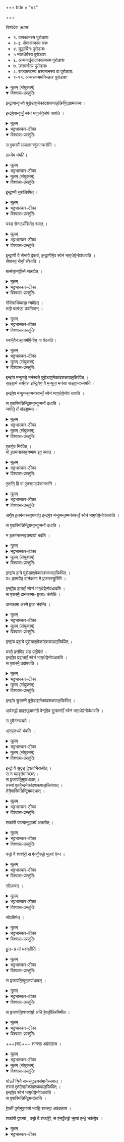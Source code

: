 +++
title = "०८"

+++

विश्वेदेवा ऋषयः
- १. ग्रामकामस्य पुरोडाशः
- २-३. सेनाकामस्य चरुः
- ४. युद्धार्थिनः  पुरोडाशः
- ५ नष्टधैर्यस्य  पुरोडाशः
- ६. अन्यकर्तृकदानकामस्य पुरोडाशः
- ७. उत्तमर्णस्य  पुरोडाशः
- ८. राज्यभ्रष्टस्य भ्रश्यमानस्य वा  पुरोडाशः
- ९-११. अन्यसाम्यमनिच्छतः  पुरोडाशः


<details><summary>मूलम् (संयुक्तम्)</summary>

इन्द्रा॒यान्वृ॑जवे पुरो॒डाश॒मेका॑दशकपाल॒न्निर्व॑पे॒द्ग्राम॑काम॒ इन्द्र॑मे॒वान्वृ॑जुँ॒ स्वेन॑ भाग॒धेये॒नोप॑ धावति॒ स ए॒वास्मै॑ सजा॒ताननु॑कान्करोति ग्रा॒म्ये॑व भ॑वति 
</details>

<details open><summary>विश्वास-प्रस्तुतिः</summary>

इन्द्रा॒यान्वृ॑जवे पुरो॒डाश॒मेका॑दशकपाल॒न्निर्व॑पे॒द्ग्राम॑कामः ।  

इन्द्र॑मे॒वान्वृ॑जुँ॒ स्वेन॑ भाग॒धेये॒नोप॑ धावति ।   
</details>

<details><summary>मूलम्</summary>

इन्द्रा॒यान्वृ॑जवे पुरो॒डाश॒मेका॑दशकपाल॒न्निर्व॑पे॒द्ग्राम॑कामः ।  

इन्द्र॑मे॒वान्वृ॑जुँ॒ स्वेन॑ भाग॒धेये॒नोप॑ धावति ।   
</details>

<details><summary>भट्टभास्कर-टीका</summary>

1इन्द्रायान्वृजव इत्यादि ॥ अनुक्रमेणार्जयति प्रापयति विधेयीकरोतीत्यन्वृजुः । ऋजु गतौ, औणादिक उप्रत्ययः, व्यत्ययेनाव्ययपूर्वपदप्रकृतिस्वरत्वम् । यद्वा - अनुगता ऋजवो यस्मिन्नित्यन्वृजुः, सर्वेप्यस्मिन् ऋजवो भवन्तीति । ग्रामकामः ग्रामं वशीकर्तुकामः ।
</details>

<details open><summary>विश्वास-प्रस्तुतिः</summary>

स ए॒वास्मै॑ सजा॒ताननु॑कान्करोति ।   

ग्रा॒म्ये॑व भ॑वति।
</details>

<details><summary>मूलम्</summary>

स ए॒वास्मै॑ सजा॒ताननु॑कान्करोति ।   

ग्रा॒म्ये॑व भ॑वति।
</details>

<details><summary>भट्टभास्कर-टीका</summary>

अनुकानिति । इममेव कामयमानान् करोति । 'अनुकाभिकाभीकः कमिता' इति निपात्यते ॥
</details>



<details><summary>मूलम् (संयुक्तम्)</summary>

इन्द्रा॒ण्यै च॒रुन्निर्व॑पे॒द्यस्य॒ सेनाऽसँ॑शितेव॒ स्यादि॑न्द्रा॒णी वै सेना॑यै दे॒वते॑न्द्रा॒णीमे॒व स्वेन॑ भाग॒धेये॒नोप॑धावति॒ सैवास्य॒ सेनाँ॒ सँश्य॑ति॒ बल्ब॑जा॒नपि॑ (40)  इ॒द्ध्मे सन्न॑ह्ये॒द्गौर्यत्राधि॑ष्कन्ना॒ न्यमे॑ह॒त्ततो॒ बल्ब॑जा॒ उद॑तिष्ठ॒न्गवा॑मे॒वैन॑न्न्या॒यम॑पि॒नीय॒ गा वे॑दय॒ति
</details>

<details open><summary>विश्वास-प्रस्तुतिः</summary>

इ॒न्द्रा॒ण्यै च॒रुन्निर्व॑पेत् ।  
</details>

<details><summary>मूलम्</summary>

इ॒न्द्रा॒ण्यै च॒रुन्निर्व॑पेत् ।  
</details>

<details><summary>भट्टभास्कर-टीका</summary>

2इन्द्राणीन्द्रपत्नी । 'इन्द्रवरुण' इति ङीष्, आनुगागमश्च, 'उदात्तयणः' इति विभक्तेरुदात्तत्वम् ।
</details>

<details open><summary>विश्वास-प्रस्तुतिः</summary>

यस्य॒ सेनाऽसँ॑शितेव॒ स्यात्  ।
</details>

<details><summary>मूलम्</summary>

यस्य॒ सेनाऽसँ॑शितेव॒ स्यात्  ।
</details>

<details><summary>भट्टभास्कर-टीका</summary>

असंशिता अधृता स्वमार्गेऽनवस्थिता, अतीक्ष्णा वा, अनुज्ज्वला वा ।
</details>

<details open><summary>विश्वास-प्रस्तुतिः</summary>

इ॒न्द्रा॒णी वै सेना॑यै दे॒वता॑, इन्द्रा॒णीमे॒व स्वेन॑ भाग॒धेये॒नोप॑धावति ।   
सैवास्य॒ सेनाँ॒ सँश्य॑ति ।


बल्ब॑जा॒नपी॒ध्मे  सन्न॑ह्येत् ।  
</details>

<details><summary>मूलम्</summary>

इ॒न्द्रा॒णी वै सेना॑यै दे॒वता॑, इन्द्रा॒णीमे॒व स्वेन॑ भाग॒धेये॒नोप॑धावति ।   
सैवास्य॒ सेनाँ॒ सँश्य॑ति ।


बल्ब॑जा॒नपी॒ध्मे  सन्न॑ह्येत् ।  
</details>

<details><summary>भट्टभास्कर-टीका</summary>

बल्बजान् दीर्घतृणानि यैः कटः क्रियते तानपीध्मे सन्नह्य सह बद्ध्वा सहैवेध्मेन अभ्यादधाति सह वा प्रोक्षेत् ।
</details>

<details open><summary>विश्वास-प्रस्तुतिः</summary>

गौर्यत्राधि॑ष्कन्ना॒ न्यमे॑हत् ।  
ततो॒ बल्ब॑जा॒ उद॑तिष्ठन्  ।  
</details>

<details><summary>मूलम्</summary>

गौर्यत्राधि॑ष्कन्ना॒ न्यमे॑हत् ।  
ततो॒ बल्ब॑जा॒ उद॑तिष्ठन्  ।  
</details>

<details><summary>भट्टभास्कर-टीका</summary>

अधिष्कन्नेति । अधिकं स्कन्नं अधिकपुरीषस्राविणी यत्र न्यमेहत् नितरां मेहति तत्र जायन्ते बल्बजाः ।
</details>

<details open><summary>विश्वास-प्रस्तुतिः</summary>

गवा॑मे॒वैन॑न्न्या॒यम॑पि॒नीय॒ गा वे॑दयति।
</details>

<details><summary>मूलम्</summary>

गवा॑मे॒वैन॑न्न्या॒यम॑पि॒नीय॒ गा वे॑दयति।
</details>

<details><summary>भट्टभास्कर-टीका</summary>

गवामित्यादि । गवामग्रे एषां प्रवेशेन गाः वेदयति लम्भयति सेनास्वामिनम् ॥
</details>



<details><summary>मूलम् (संयुक्तम्)</summary>

इन्द्रा॑य मन्यु॒मते॒ मन॑स्वते पुरो॒डाश॒मेका॑दशकपाल॒न्निर्व॑पेत्सङ्ग्रा॒मे सय्ँय॑त्त इन्द्रि॒येण॒ वै म॒न्युना॒ मन॑सा सङ्ग्रा॒मञ्ज॑य॒तीन्द्र॑मे॒व म॑न्यु॒मन्त॒म्मन॑स्वन्तँ॒ स्वेन॑ भाग॒धेये॒नोप॑ धावति॒ स ए॒वास्मि॑न्निन्द्रि॒यम्म॒न्युम्मनो॑ दधाति॒ जय॑ति॒ तम् (41)  स॒ङ्ग्रा॒मम्  
</details>

<details open><summary>विश्वास-प्रस्तुतिः</summary>

इन्द्रा॑य मन्यु॒मते॒ मन॑स्वते पुरो॒डाश॒मेका॑दशकपाल॒न्निर्व॑पेत् ।   
स॒ङ्ग्रा॒मे सय्ँय॑त्त इन्द्रि॒येण॒ वै म॒न्युना॒ मन॑सा सङ्ग्रा॒मञ्ज॑यति ।  

इन्द्र॑मे॒व म॑न्यु॒मन्त॒म्मन॑स्वन्तँ॒ स्वेन॑ भाग॒धेये॒नोप॑ धावति ।   

स ए॒वास्मि॑न्निन्द्रि॒यम्म॒न्युम्मनो॑ दधाति ।  
जय॑ति॒ तँ स॑ङ्ग्रा॒मम् ।
</details>

<details><summary>मूलम्</summary>

इन्द्रा॑य मन्यु॒मते॒ मन॑स्वते पुरो॒डाश॒मेका॑दशकपाल॒न्निर्व॑पेत् ।   
स॒ङ्ग्रा॒मे सय्ँय॑त्त इन्द्रि॒येण॒ वै म॒न्युना॒ मन॑सा सङ्ग्रा॒मञ्ज॑यति ।  

इन्द्र॑मे॒व म॑न्यु॒मन्त॒म्मन॑स्वन्तँ॒ स्वेन॑ भाग॒धेये॒नोप॑ धावति ।   

स ए॒वास्मि॑न्निन्द्रि॒यम्म॒न्युम्मनो॑ दधाति ।  
जय॑ति॒ तँ स॑ङ्ग्रा॒मम् ।
</details>

<details><summary>भट्टभास्कर-टीका</summary>

3इन्द्राय मन्युमते इति ॥ मनस्वान् उद्धत मनस्कः । इन्द्रियादित्रयेण संग्रामजयः ॥
</details>



<details><summary>मूलम् (संयुक्तम्)</summary>

ए॒तामे॒व निर्व॑पे॒द्यो ह॒तम॑नास्स्व॒यम्पा॑प इव॒ स्यादे॒तानि॒ हि वा ए॒तस्मा॒दप॑क्रान्ता॒न्यथै॒ष ह॒तम॑नास्स्व॒यम्पा॑प॒ इन्द्र॑मे॒व म॑न्यु॒मन्त॒म्मन॑स्वन्तँ॒ स्वेन॑ भाग॒धेये॒नोप॑धावति॒ स ए॒वास्मि॑न्निन्द्रि॒यम्म॒न्युम्मनो॑ दधाति॒ न ह॒तम॑नास्स्व॒यम्पा॑पो भव॒ति
</details>

<details open><summary>विश्वास-प्रस्तुतिः</summary>

ए॒तामे॒व निर्व॑पेत् ।   
यो ह॒तम॑नास्स्व॒यम्पा॑प इव॒ स्यात् ।    
</details>

<details><summary>मूलम्</summary>

ए॒तामे॒व निर्व॑पेत् ।   
यो ह॒तम॑नास्स्व॒यम्पा॑प इव॒ स्यात् ।    
</details>

<details><summary>भट्टभास्कर-टीका</summary>

4एतामित्यादि ॥ गतम् । हतमनाः प्रतिबद्धप्रभानः स्वयम्पापः असत्यविचारेण स्वरूपेण पापः ।
</details>

<details open><summary>विश्वास-प्रस्तुतिः</summary>

ए॒तानि॒ हि वा ए॒तस्मा॒दप॑क्रान्तानि ।  
</details>

<details><summary>मूलम्</summary>

ए॒तानि॒ हि वा ए॒तस्मा॒दप॑क्रान्तानि ।  
</details>

<details><summary>भट्टभास्कर-टीका</summary>

एतानीति । इन्द्रियमन्युमनांसि अस्मादपक्रान्तानि ।
</details>

<details open><summary>विश्वास-प्रस्तुतिः</summary>

अथै॒ष ह॒तम॑नास्स्व॒यम्पा॑प॒ इन्द्र॑मे॒व म॑न्यु॒मन्त॒म्मन॑स्वन्तँ॒ स्वेन॑ भाग॒धेये॒नोप॑धावति ।  

स ए॒वास्मि॑न्निन्द्रि॒यम्म॒न्युम्मनो॑ दधाति ।  

न ह॒तम॑नास्स्व॒यम्पा॑पो भवति ।
</details>

<details><summary>मूलम्</summary>

अथै॒ष ह॒तम॑नास्स्व॒यम्पा॑प॒ इन्द्र॑मे॒व म॑न्यु॒मन्त॒म्मन॑स्वन्तँ॒ स्वेन॑ भाग॒धेये॒नोप॑धावति ।  

स ए॒वास्मि॑न्निन्द्रि॒यम्म॒न्युम्मनो॑ दधाति ।  

न ह॒तम॑नास्स्व॒यम्पा॑पो भवति ।
</details>

<details><summary>भट्टभास्कर-टीका</summary>

अथानन्तरमेष हतमनाः स्वयम्पापश्च भवति ॥
</details>



<details><summary>मूलम् (संयुक्तम्)</summary>

इन्द्रा॑य दा॒त्रे पु॑रो॒डाश॒मेका॑दशकपाल॒न्निर्व॑पे॒द्यᳵ का॒मये॑त॒ दान॑कामा मे प्र॒जास्स्युः॑ (42)  इतीन्द्र॑मे॒व दा॒तारँ॒ स्वेन॑ भाग॒धेये॒नोप॑धावति॒ स ए॒वास्मै॒ दान॑कामाᳶ प्र॒जाᳵ क॑रोति॒ दान॑कामा अस्मै प्र॒जा भ॑व॒न्ति
</details>

<details open><summary>विश्वास-प्रस्तुतिः</summary>

इन्द्रा॑य दा॒त्रे पु॑रो॒डाश॒मेका॑दशकपाल॒न्निर्व॑पेत्  ।   
यᳵ का॒मये॑त॒ दान॑कामा मे प्र॒जास्स्यु॒रिति॑ ।

इन्द्र॑मे॒व दा॒तारँ॒ स्वेन॑ भाग॒धेये॒नोप॑धावति ।  
स ए॒वास्मै॒ दान॑कामाᳶ प्र॒जाᳵ क॑रोति ।   

दान॑कामा अस्मै प्र॒जा भ॑वन्ति ।
</details>

<details><summary>मूलम्</summary>

इन्द्रा॑य दा॒त्रे पु॑रो॒डाश॒मेका॑दशकपाल॒न्निर्व॑पेत्  ।   
यᳵ का॒मये॑त॒ दान॑कामा मे प्र॒जास्स्यु॒रिति॑ ।

इन्द्र॑मे॒व दा॒तारँ॒ स्वेन॑ भाग॒धेये॒नोप॑धावति ।  
स ए॒वास्मै॒ दान॑कामाᳶ प्र॒जाᳵ क॑रोति ।   

दान॑कामा अस्मै प्र॒जा भ॑वन्ति ।
</details>

<details><summary>भट्टभास्कर-टीका</summary>

5इन्द्राय दात्र इत्यादि ॥ गतम् ॥
</details>



<details><summary>मूलम् (संयुक्तम्)</summary>

इन्द्रा॑य प्रदा॒त्रे पु॑रो॒डाश॒मेका॑दशकपाल॒न्निर्व॑पे॒द्यस्मै॒ प्रत्त॑मिव॒ सन्न प्र॑दी॒येतेन्द्र॑मे॒व प्र॑दा॒तारँ॒ स्वेन॑ भाग॒धेये॒नोप॑धावति॒ स ए॒वास्मै॒ प्रदा॑पय॒ति 
</details>

<details open><summary>विश्वास-प्रस्तुतिः</summary>

इन्द्रा॑य प्रदा॒त्रे पु॑रो॒डाश॒मेका॑दशकपाल॒न्निर्व॑पेत् ।  

यस्मै॒ प्रत्त॑मिव॒ सन्न प्र॑दी॒येत॑ ।   
इन्द्र॑मे॒व प्र॑दा॒तारँ॒ स्वेन॑ भाग॒धेये॒नोप॑धावति ।  
स ए॒वास्मै॒ प्रदा॑पयति ।
</details>

<details><summary>मूलम्</summary>

इन्द्रा॑य प्रदा॒त्रे पु॑रो॒डाश॒मेका॑दशकपाल॒न्निर्व॑पेत् ।  

यस्मै॒ प्रत्त॑मिव॒ सन्न प्र॑दी॒येत॑ ।   
इन्द्र॑मे॒व प्र॑दा॒तारँ॒ स्वेन॑ भाग॒धेये॒नोप॑धावति ।  
स ए॒वास्मै॒ प्रदा॑पयति ।
</details>

<details><summary>भट्टभास्कर-टीका</summary>

6इन्द्राय प्रदात्र इत्यादि ॥ प्रकर्षेण दाता प्रदाता । प्रत्तमेव सन्न प्रदीयेत [...त यस्मै] तस्य दात्राऽप्रत्तमदत्तं प्रदापयति ॥
</details>



<details><summary>मूलम् (संयुक्तम्)</summary>

इन्द्रा॑य सु॒त्राम्णे॑ पुरो॒डाश॒मेका॑दशकपाल॒न्निर्व॑पे॒दप॑रुद्धो वा (43)  अ॒प॒रु॒द्ध्यमा॑नो॒ वेन्द्र॑मे॒व सु॒त्रामा॑णँ॒ स्वेन॑ भाग॒धेये॒नोप॑धावति॒ स ए॒वैन॑न्त्रायतेऽनपरु॒द्ध्यो भ॑व॒ति 
</details>

<details open><summary>विश्वास-प्रस्तुतिः</summary>

इन्द्रा॑य सु॒त्राम्णे॑ पुरो॒डाश॒मेका॑दशकपाल॒न्निर्व॑पेत् ।  

अ॒प॑रुद्धो वा॒प॒रु॒द्ध्यमा॑नो॒ वेन्द्र॑मे॒व सु॒त्रामा॑णँ॒ स्वेन॑ भाग॒धेये॒नोप॑धावति ।  

स ए॒वैन॑न्त्रायते ।   

अ॒न॒प॒रु॒ध्यो भ॑वति ।
</details>

<details><summary>मूलम्</summary>

इन्द्रा॑य सु॒त्राम्णे॑ पुरो॒डाश॒मेका॑दशकपाल॒न्निर्व॑पेत् ।  

अ॒प॑रुद्धो वा॒प॒रु॒द्ध्यमा॑नो॒ वेन्द्र॑मे॒व सु॒त्रामा॑णँ॒ स्वेन॑ भाग॒धेये॒नोप॑धावति ।  

स ए॒वैन॑न्त्रायते ।   

अ॒न॒प॒रु॒ध्यो भ॑वति ।
</details>

<details><summary>भट्टभास्कर-टीका</summary>

7सुत्रामा सुष्ठु त्राता । 'आतो मनिन्' इति मनिन्प्रत्ययः । अपरुद्धः अपरोधनमैश्वर्यभङ्गः, राष्ट्रभ्रंशो वा ॥
</details>



<details><summary>मूलम् (संयुक्तम्)</summary>

इन्द्रो॒ वै स॒दृङ् दे॒वता॑भिरासी॒त्स न व्या॒वृत॑मगच्छ॒त्स प्र॒जाप॑ति॒मुपा॑धाव॒त्तस्मा॑ ए॒तमै॒न्द्रमेका॑दशकपाल॒न्निर॑वप॒त्तेनै॒वास्मि॑न्निन्द्रि॒यम॑दधा॒च्छक्व॑री याज्यानुवा॒क्ये॑ अकरो॒द्वज्रो॒ वै शक्व॑री॒ स ए॑नव्ँ॒वज्रो॒ भूत्या॑ ऐन्ध (44)  सो॑ऽभव॒त्सो॑ऽबिभेद्भू॒तᳶ प्र मा॑ धक्ष्य॒तीति॒ स प्र॒जाप॑ति॒म्पुन॒रुपा॑धाव॒त्स प्र॒जाप॑ति॒श्शक्व॑र्या॒ अधि॑ रे॒वती॒न्निर॑मिमीत॒ शान्त्या॒ अप्र॑दाहाय 
</details>

<details open><summary>विश्वास-प्रस्तुतिः</summary>

इन्द्रो॒ वै स॒दृङ् दे॒वता॑भिरासीत् ।   
स न व्या॒वृत॑मगच्छत् ।  
स प्र॒जाप॑ति॒मुपा॑धावत् ।  
तस्मा॑ ए॒तमै॒न्द्रमेका॑दशकपाल॒न्निर॑वपत् ।   
तेनै॒वास्मि॑न्निन्द्रि॒यम॑दधात् ।  
</details>

<details><summary>मूलम्</summary>

इन्द्रो॒ वै स॒दृङ् दे॒वता॑भिरासीत् ।   
स न व्या॒वृत॑मगच्छत् ।  
स प्र॒जाप॑ति॒मुपा॑धावत् ।  
तस्मा॑ ए॒तमै॒न्द्रमेका॑दशकपाल॒न्निर॑वपत् ।   
तेनै॒वास्मि॑न्निन्द्रि॒यम॑दधात् ।  
</details>

<details><summary>भट्टभास्कर-टीका</summary>

8सदृङ् सदृशः । 'समानान्ययोश्च' इति क्विन्प्रत्ययः । अस्मै यजमानाय इदं मया दत्तमिति केचित् [केनचित्] व्यावृत् व्यावृत्तिः । सम्पदादिलक्षणः क्विप् ।
</details>

<details open><summary>विश्वास-प्रस्तुतिः</summary>

शक्व॑री याज्यानुवा॒क्ये॑ अकरोत् ।  
</details>

<details><summary>मूलम्</summary>

शक्व॑री याज्यानुवा॒क्ये॑ अकरोत् ।  
</details>

<details><summary>भट्टभास्कर-टीका</summary>

शक्वरी शक्वर्यौ याज्यानुवाक्ये द्वे अप्यकरोत् । सप्तपदा शक्वरी । सा शक्त्यतिशयाद्वज्रतुल्या ।
</details>

<details open><summary>विश्वास-प्रस्तुतिः</summary>

वज्रो॒ वै शक्व॑री॒ स ए॑नव्ँ॒वज्रो॒ भूत्या॑ ऐन्ध ।    
</details>

<details><summary>मूलम्</summary>

वज्रो॒ वै शक्व॑री॒ स ए॑नव्ँ॒वज्रो॒ भूत्या॑ ऐन्ध ।    
</details>

<details><summary>भट्टभास्कर-टीका</summary>

स च शक्वर्यात्मा वज्र एनं भूत्यर्थं ऐन्ध दीप्तिमकरोत् ।
</details>

<details open><summary>विश्वास-प्रस्तुतिः</summary>

सो॑ऽभवत् ।  
</details>

<details><summary>मूलम्</summary>

सो॑ऽभवत् ।  
</details>

<details><summary>भट्टभास्कर-टीका</summary>

स चाभवत् भूतिमगमयत् ।
</details>

<details open><summary>विश्वास-प्रस्तुतिः</summary>

सो॑ऽबिभेत् ।  
</details>

<details><summary>मूलम्</summary>

सो॑ऽबिभेत् ।  
</details>

<details><summary>भट्टभास्कर-टीका</summary>

अथ स इन्द्रोऽबिभेत् ।
</details>

<details open><summary>विश्वास-प्रस्तुतिः</summary>

भू॒तᳶ प्र मा॑ धक्ष्य॒तीति॑ ।  
</details>

<details><summary>मूलम्</summary>

भू॒तᳶ प्र मा॑ धक्ष्य॒तीति॑ ।  
</details>

<details><summary>भट्टभास्कर-टीका</summary>

भूतः भूतिं गतोपि पुनरबिभेत् अयं शक्वरो वज्रः प्रधक्ष्यति मामिति ।
</details>

<details open><summary>विश्वास-प्रस्तुतिः</summary>

स प्र॒जाप॑ति॒म्पुन॒रुपा॑धावत् ।  
</details>

<details><summary>मूलम्</summary>

स प्र॒जाप॑ति॒म्पुन॒रुपा॑धावत् ।  
</details>

<details><summary>भट्टभास्कर-टीका</summary>

स इत्यादि । गतम् ।
</details>

<details open><summary>विश्वास-प्रस्तुतिः</summary>

स प्र॒जाप॑ति॒श्शक्व॑र्या॒ अधि॑ रे॒वती॒न्निर॑मिमीत ।
</details>

<details><summary>मूलम्</summary>

स प्र॒जाप॑ति॒श्शक्व॑र्या॒ अधि॑ रे॒वती॒न्निर॑मिमीत ।
</details>

<details><summary>भट्टभास्कर-टीका</summary>

शक्वर्या अधि शक्वर्यामधि शक्वरीस्थाने पुरोनुवाक्यां रेवतीं निरमिमीत प्रकॢप्तवान् । यद्वा - शक्वर्या अधि रेवतीं निरमिमीत पृथक्त्वेन निर्मितवान् शिष्टं पादत्रयं त्यक्तवान् । तादृशी शक्वर्यस्तीतीदमेव प्रमाणम् ।   
</details>

<details open><summary>विश्वास-प्रस्तुतिः</summary>

+++(सा)+++ शान्त्या॒ अप्र॑दाहाय ।
</details>

<details><summary>मूलम्</summary>

+++(सा)+++ शान्त्या॒ अप्र॑दाहाय ।
</details>

<details><summary>भट्टभास्कर-टीका</summary>

सा च रेवती शान्त्या अप्रदाहायाभवत् । तत्र 'रेवतीर्नस्सधमादः' इति पुरोनुवाक्या रेवतीशब्दयोगाद्रेवती । अत एव धनसम्बन्धात् शान्त्या अप्रदाहाय च भवति ॥
</details>



<details><summary>मूलम् (संयुक्तम्)</summary>

योऽलँ॑ श्रि॒यै सन्त्स॒दृङ्क्स॑मा॒नैस्स्यात्तस्मा॑ ए॒तमै॒न्द्रमेका॑दशकपाल॒न्निर्व॑पे॒दिन्द्र॑मे॒व स्वेन॑ भाग॒धेये॒नोप॑धावति॒ स ए॒वास्मि॑न्निन्द्रि॒यन्द॑धाति रे॒वती॑ पुरोनुवा॒क्या॑ भवति॒ शान्त्या॒ अप्र॑दाहाय॒ शक्व॑री या॒ज्या॑ वज्रो॒ वै शक्व॑री॒ स ए॑नव्ँ॒वज्रो॒ भूत्या॑ इन्धे॒ भव॑त्ये॒व ॥ (45) 
</details>

<details open><summary>विश्वास-प्रस्तुतिः</summary>

योऽलँ॑ श्रि॒यै सन्त्स॒दृङ्क्स॑मा॒नैस्स्यात् ।  
तस्मा॑ ए॒तमै॒न्द्रमेका॑दशकपाल॒न्निर्व॑पेत् ।  
इन्द्र॑मे॒व स्वेन॑ भाग॒धेये॒नोप॑धावति ।  
स ए॒वास्मि॑न्निन्द्रि॒यन्द॑धाति ।  

रे॒वती॑ पुरोनुवा॒क्या॑ भवति॒ शान्त्या॒ अप्र॑दाहाय ।  

शक्व॑री या॒ज्या॑ , वज्रो॒ वै शक्व॑री॒,  स ए॑नव्ँ॒वज्रो॒ भूत्या॑ इन्धे॒ भव॑त्ये॒व ॥
</details>

<details><summary>मूलम्</summary>

योऽलँ॑ श्रि॒यै सन्त्स॒दृङ्क्स॑मा॒नैस्स्यात् ।  
तस्मा॑ ए॒तमै॒न्द्रमेका॑दशकपाल॒न्निर्व॑पेत् ।  
इन्द्र॑मे॒व स्वेन॑ भाग॒धेये॒नोप॑धावति ।  
स ए॒वास्मि॑न्निन्द्रि॒यन्द॑धाति ।  

रे॒वती॑ पुरोनुवा॒क्या॑ भवति॒ शान्त्या॒ अप्र॑दाहाय ।  

शक्व॑री या॒ज्या॑ , वज्रो॒ वै शक्व॑री॒,  स ए॑नव्ँ॒वज्रो॒ भूत्या॑ इन्धे॒ भव॑त्ये॒व ॥
</details>

<details><summary>भट्टभास्कर-टीका</summary>

9योलमिति ॥ अधिकां श्रिथं प्राप्तुं योग्योपि यस्समानैस्तुल्य श्रीक एव भवति । 'प्रोष्वस्मै' इति सप्तपदा शक्वरी याज्या । गतमन्यत् ॥

इति द्वितीये द्वितीये अष्टमोनुवाकः ।
</details>

